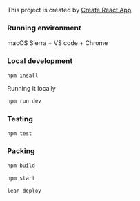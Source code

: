 This project is created by [Create React App](https://github.com/facebookincubator/create-react-app).

### Running environment
macOS Sierra + VS code + Chrome

### Local development

```bash
npm insall
```
Running it locally
```bash
npm run dev
```

### Testing

```bash
npm test
```

### Packing
```bash
npm build
```

```bash
npm start
```

```bash
lean deploy
```


